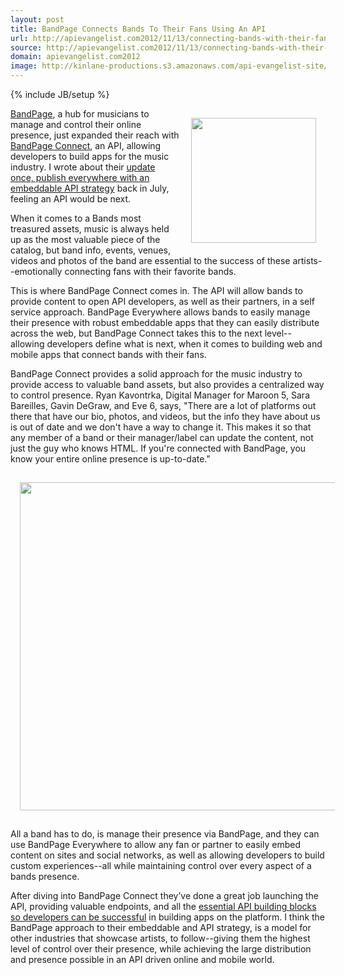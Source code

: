 ```yaml
---
layout: post
title: BandPage Connects Bands To Their Fans Using An API
url: http://apievangelist.com2012/11/13/connecting-bands-with-their-fans-everywhere-using-an-api/
source: http://apievangelist.com2012/11/13/connecting-bands-with-their-fans-everywhere-using-an-api/
domain: apievangelist.com2012
image: http://kinlane-productions.s3.amazonaws.com/api-evangelist-site/blog/BandPage-Connect-Logo.png
---
```

{% include JB/setup %}
<p><a href="https://developers.bandpage.com/home"><img style="padding: 15px;" src="https://s3.amazonaws.com/kinlane-productions/api-evangelist/bandpage/BandPage-Connect-Logo.png" alt="" width="200" align="right" /></a></p>
<p><a href="http://www.bandpage.com/">BandPage</a>, a hub for musicians to manage and control their online presence, just expanded their reach with <a href="https://developers.bandpage.com/home">BandPage Connect</a>, an API, allowing  developers to build apps for the music industry.  I wrote about their <a title="update once, publish everywhere with an embeddable API strategy" href="http://apievangelist.com/2012/07/25/update-once,-publish-everywhere-with-the-right-embeddable-api-strategy/">update once, publish everywhere with an embeddable API strategy</a> back in July, feeling an API would be next.</p>
<p>When it comes to a Bands most treasured assets, music is always held up as the most valuable piece of the catalog, but band info, events, venues, videos and photos of the band are essential to the success of these artists--emotionally connecting fans with their favorite bands.</p>
<p>This is where BandPage Connect comes in.  The API will allow bands to provide content to open API developers, as well as their partners, in a self service approach.  BandPage Everywhere allows bands to easily manage their presence with robust embeddable apps that they can easily distribute across the web, but BandPage Connect takes this to the next level--allowing developers define what is next, when it comes to building web and mobile apps that connect bands with their fans.</p>
<p>BandPage Connect provides a solid approach for the music industry to provide access to valuable band assets, but also provides a centralized way to control presence.  Ryan Kavontrka, Digital Manager for Maroon 5, Sara Bareilles, Gavin DeGraw, and Eve 6, says, "There are a lot of platforms out there that have our bio, photos, and videos, but the info they have about us is out of date and we don't have a way to change it. This makes it so that any member of a band or their manager/label can update the content, not just the guy who knows HTML. If you're connected with BandPage, you know your entire online presence is up-to-date."</p>
<p><a href="https://developers.bandpage.com/home"><img style="padding: 15px; display: block; margin-left: auto; margin-right: auto;" src="https://s3.amazonaws.com/kinlane-productions/api-evangelist/bandpage/BandPage-Developer-Portal.png" alt="" width="525" /></a></p>
<p>All a band has to do, is manage their presence via BandPage, and they can use BandPage Everywhere to allow any fan or partner to easily embed content on sites and social networks, as well as allowing developers to build custom experiences--all while maintaining control over every aspect of a bands presence.</p>
<p>After diving into BandPage Connect they&rsquo;ve done a great job launching the API, providing valuable endpoints, and all the <a href="/the_building_blocks_of_a_successful_api.php">essential API building blocks so developers can be successful</a>&nbsp;in&nbsp;building apps on the platform.  I think the BandPage approach to their embeddable and API strategy, is a model for other industries that showcase artists, to follow--giving them the highest level of control over their presence, while achieving the large distribution and presence possible in an API driven online and mobile world.</p>
